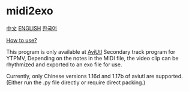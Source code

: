 # midi2exo

[中文](/SapoKR/midi2exo-english/blob/main/README.md)
[ENGLISH](/SapoKR/midi2exo-english/blob/main/README-ENG.md)
[한국어](/SapoKR/midi2exo-english/blob/main/README-KOR.md)

[How to use?](https://midi2exo.rtfd.io/zh_CN/latest/quickstart.html)

This program is only available at [AviUtl](http://spring-fragrance.mints.ne.jp/aviutl/)
Secondary track program for YTPMV, Depending on the notes in the MIDI file, the video clip can be rhythmized and exported to an exo file for use.

Currently, only Chinese versions 1.16d and 1.17b of aviutl are supported. (Either run the .py file directly or require direct packing.)


